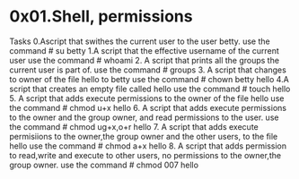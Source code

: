 # 0x01.Shell, permissions
Tasks
0.Ascript that swithes the current user to the user betty.
  use the command # su betty
1.A script that the effective username of the current user
  use the command # whoami
2. A script that prints all the groups the current user is part of.
  use the command # groups
3. A script that changes to owner of the file hello to betty
  use the command # chown betty hello
4.A script that creates an empty file called hello
  use the command # touch hello
5. A script that adds execute permissions to the owner of the file hello
  use the command # chmod u+x hello
6. A script that adds execute permissions to the owner and the group owner, and read permissions to the user.
  use the command # chmod ug+x,o+r hello
7. A script that adds execute permisiions to the owner,the group owner and the other users, to the file hello
   use the command # chmod a+x hello
8. A script that adds permission to read,write and execute to other users, no permissions to the owner,the group owner.
   use the command # chmod 007 hello
